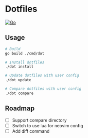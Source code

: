 # Dotfiles

[![Go](https://github.com/haunt98/dotfiles/workflows/Go/badge.svg?branch=main)](https://github.com/haunt98/dotfiles/actions)

## Usage

```sh
# Build
go build ./cmd/dot

# Install dotfiles
./dot install

# Update dotfiles with user config
./dot update

# Compare dotfiles with user config
./dot compare
```

## Roadmap

- [ ] Support compare directory
- [ ] Switch to use lua for neovim config
- [ ] Add diff command
